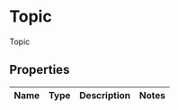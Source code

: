 

# Topic

Topic

## Properties

| Name | Type | Description | Notes |
|------------ | ------------- | ------------- | -------------|



